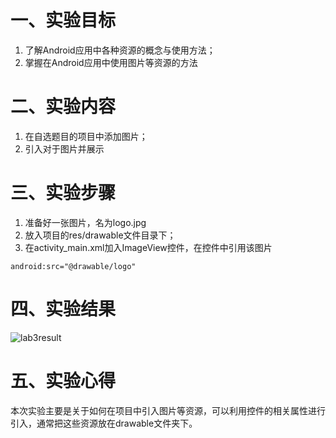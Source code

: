 # 一、实验目标
1. 了解Android应用中各种资源的概念与使用方法；
2. 掌握在Android应用中使用图片等资源的方法
# 二、实验内容
1. 在自选题目的项目中添加图片；
2. 引入对于图片并展示
# 三、实验步骤
1. 准备好一张图片，名为logo.jpg
2. 放入项目的res/drawable文件目录下；
3. 在activity_main.xml加入ImageView控件，在控件中引用该图片
```
android:src="@drawable/logo"
```
# 四、实验结果
![lab3result](https://github.com/account-lin/android-labs-2020/blob/master/students/net1814080903219/lab3_result.png)
# 五、实验心得
本次实验主要是关于如何在项目中引入图片等资源，可以利用控件的相关属性进行引入，通常把这些资源放在drawable文件夹下。
